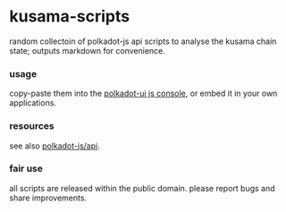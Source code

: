 # kusama-scripts
random collectoin of polkadot-js api scripts to analyse the kusama chain state;
outputs markdown for convenience.

### usage
copy-paste them into the [polkadot-ui js console](https://polkadot.js.org/apps/#/js),
or embed it in your own applications.

### resources
see also [polkadot-js/api](https://polkadot.js.org/api/).

### fair use
all scripts are released within the public domain.
please report bugs and share improvements.

